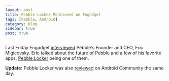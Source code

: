 ```yaml
---
layout: post
title: Pebble Locker Mentioned on Engadget
tags: [Pebble, Android]
category: blog
sidebar: true
post: true
---
```

Last Friday Engadget [interviewed](http://www.engadget.com/2013/10/18/pebble-ceo/) Pebble's Founder and CEO, 
Eric Migicovsky. Eric talked about the future of Pebble and a few of his favorite apps, 
[Pebble Locker](https://play.google.com/store/apps/details?id=com.lukekorth.pebblelocker) being one of them.

__Update:__ Pebble Locker was also [reviewed](http://androidcommunity.com/pebble-locker-app-pin-locks-your-phone-upon-pebble-disconnect-20131018/)
on Android Community the same day.

<div style='text-align:center;'>
<script type='text/javascript' src='http://pshared.5min.com/Scripts/PlayerSeed.js?sid=281&width=480&height=280s&playList=517975309'></script>
<br>
</div>

<div class="clearfix"></div>